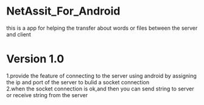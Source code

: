 # NetAssit_For_Android
this is a app for helping the transfer about words or files between the server and client
# Version 1.0
1.provide the feature of connecting to the server using android by assigning the ip and port of the server to bulid a socket connection<br>
2.when the socket connection is ok,and then you can send string to server or receive string from the server
